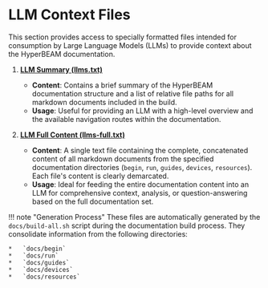 # LLM Context Files

This section provides access to specially formatted files intended for consumption by Large Language Models (LLMs) to provide context about the HyperBEAM documentation.

1.  **[LLM Summary (llms.txt)](../llms.txt)**
    *   **Content**: Contains a brief summary of the HyperBEAM documentation structure and a list of relative file paths for all markdown documents included in the build.
    *   **Usage**: Useful for providing an LLM with a high-level overview and the available navigation routes within the documentation.

2.  **[LLM Full Content (llms-full.txt)](../llms-full.txt)**
    *   **Content**: A single text file containing the complete, concatenated content of all markdown documents from the specified documentation directories (`begin`, `run`, `guides`, `devices`, `resources`). Each file's content is clearly demarcated.
    *   **Usage**: Ideal for feeding the entire documentation content into an LLM for comprehensive context, analysis, or question-answering based on the full documentation set.

!!! note "Generation Process"
    These files are automatically generated by the `docs/build-all.sh` script during the documentation build process. They consolidate information from the following directories:

    *   `docs/begin`
    *   `docs/run`
    *   `docs/guides`
    *   `docs/devices`
    *   `docs/resources`
